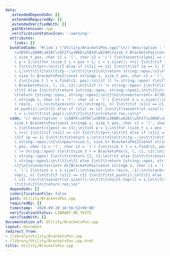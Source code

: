 ```yaml
---
data:
  _extendedDependsOn: []
  _extendedRequiredBy: []
  _extendedVerifiedWith: []
  _pathExtension: cpp
  _verificationStatusIcon: ':warning:'
  attributes:
    links: []
  bundledCode: "#line 1 \"Utility/BracketsPos.cpp\"\n// description : \u5BFE\u5FDC\
    \u3059\u308B\u62EC\u5F27\u306E\u5834\u6240\nsize_t BracketsPos(const string& s,\
    \ size_t pos, char c1 = '(', char c2 = ')') {\n\tassert(s[pos] == c1);\n\tint\
    \ p = 1;\n\tfor (size_t i = pos + 1; i < s.size(); ++i) {\n\t\tif (s[i] == c1)\
    \ {\n\t\t\tp++;\n\t\t} else if (s[i] == c2) {\n\t\t\tif (p == 1) {\n\t\t\t\treturn\
    \ i;\n\t\t\t}\n\t\t\tp--;\n\t\t}\n\t}\n\treturn string::npos;\n}\n\npair<size_t,\
    \ size_t> BracketsPos2(const string& s, size_t pos, char c1 = '(', char c2 = ')')\
    \ {\n\tsize_t l = s.find(c1, pos);\n\tif (l != string::npos) {\n\t\tsize_t r =\
    \ BracketsPos(s, l, c1, c2);\n\t\tif (r != string::npos) {\n\t\t\treturn {l, r};\n\
    \t\t} else {\n\t\t\treturn {string::npos, string::npos};\n\t\t}\n\t} else {\n\t\
    \treturn {string::npos, string::npos};\n\t}\n}\n\nvector<int> AllBracketsPos(const\
    \ string& s, char c1 = '(', char c2 = ')') {\n\tint n = s.size();\n\tvector<int>\
    \ res(n, -1);\n\tstack<int> st;\n\trep(i, n) {\n\t\tif (s[i] == c1) {\n\t\t\t\
    st.push(i);\n\t\t} else if (s[i] == c2) {\n\t\t\tassert(st.size());\n\t\t\tres[st.top()]\
    \ = i;\n\t\t\tst.pop();\n\t\t}\n\t}\n\treturn res;\n}\n"
  code: "// description : \u5BFE\u5FDC\u3059\u308B\u62EC\u5F27\u306E\u5834\u6240\n\
    size_t BracketsPos(const string& s, size_t pos, char c1 = '(', char c2 = ')')\
    \ {\n\tassert(s[pos] == c1);\n\tint p = 1;\n\tfor (size_t i = pos + 1; i < s.size();\
    \ ++i) {\n\t\tif (s[i] == c1) {\n\t\t\tp++;\n\t\t} else if (s[i] == c2) {\n\t\t\
    \tif (p == 1) {\n\t\t\t\treturn i;\n\t\t\t}\n\t\t\tp--;\n\t\t}\n\t}\n\treturn\
    \ string::npos;\n}\n\npair<size_t, size_t> BracketsPos2(const string& s, size_t\
    \ pos, char c1 = '(', char c2 = ')') {\n\tsize_t l = s.find(c1, pos);\n\tif (l\
    \ != string::npos) {\n\t\tsize_t r = BracketsPos(s, l, c1, c2);\n\t\tif (r !=\
    \ string::npos) {\n\t\t\treturn {l, r};\n\t\t} else {\n\t\t\treturn {string::npos,\
    \ string::npos};\n\t\t}\n\t} else {\n\t\treturn {string::npos, string::npos};\n\
    \t}\n}\n\nvector<int> AllBracketsPos(const string& s, char c1 = '(', char c2 =\
    \ ')') {\n\tint n = s.size();\n\tvector<int> res(n, -1);\n\tstack<int> st;\n\t\
    rep(i, n) {\n\t\tif (s[i] == c1) {\n\t\t\tst.push(i);\n\t\t} else if (s[i] ==\
    \ c2) {\n\t\t\tassert(st.size());\n\t\t\tres[st.top()] = i;\n\t\t\tst.pop();\n\
    \t\t}\n\t}\n\treturn res;\n}"
  dependsOn: []
  isVerificationFile: false
  path: Utility/BracketsPos.cpp
  requiredBy: []
  timestamp: '2020-09-20 10:56:52+09:00'
  verificationStatus: LIBRARY_NO_TESTS
  verifiedWith: []
documentation_of: Utility/BracketsPos.cpp
layout: document
redirect_from:
- /library/Utility/BracketsPos.cpp
- /library/Utility/BracketsPos.cpp.html
title: Utility/BracketsPos.cpp
---
```

